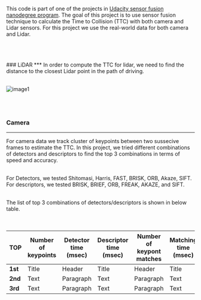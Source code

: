 This code is part of one of the projects in [Udacity sensor fusion nanodegree program](https://www.udacity.com/course/sensor-fusion-engineer-nanodegree--nd313). The goal of this project is to use sensor fusion technique to calculate the Time to Collision (TTC) with both camera and Lidar sensors. For this project we use the real-world data for both camera and Lidar.
<br>
<br>



<br>
<br>
### LiDAR
***
In order to compute the TTC for lidar, we need to find the distance to the closest Lidar point in the path of driving.
<br>
<br>

![image1](https://user-images.githubusercontent.com/54375769/125152576-edc98500-e112-11eb-836e-dcb0f33dd316.jpg)

<br>
<br>

### Camera
***
For camera data we track cluster of keypoints between two sussecive frames to estimate the TTC. In this project, we tried different combinations of detectors and descriptors to find the top 3 combinations in terms of speed and accuracy.
<br>
<br>

For Detectors, we tested Shitomasi, Harris, FAST, BRISK, ORB, Akaze, SIFT. For descriptors, we tested BRISK, BRIEF, ORB, FREAK, AKAZE, and SIFT.
<br>
<br>

The list of top 3 combinations of detectors/descriptors is shown in below table.
<br>
<br>
<br>

| <b>TOP</b>      | <b>Number of keypoints</b> |<b>Detector time (msec)</b>      | <b>Descriptor time (msec)</b> |<b>Number of keypont matches</b>      |<b>Matching time (msec)</b> |
| ----------- | ----------- | ----------- | ----------- | ----------- | ----------- |
| <b>1st</b>      | Title       | Header      | Title       | Header      | Title       |
| <b>2nd</b>   | Text        | Paragraph   | Text        | Paragraph   | Text        |
| <b>3rd</b>   | Text        | Paragraph   | Text        | Paragraph   | Text        |
